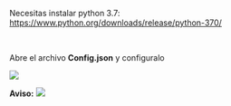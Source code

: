 Necesitas instalar python 3.7: https://www.python.org/downloads/release/python-370/

<br>

Abre el archivo <b>Config.json</b> y configuralo


<img src="https://cdn.discordapp.com/attachments/826196449272135681/871824561564438548/unknown.png">

<br>

<b>Aviso:</b>
<img src="https://i.imgur.com/o0j5sKv.png">
